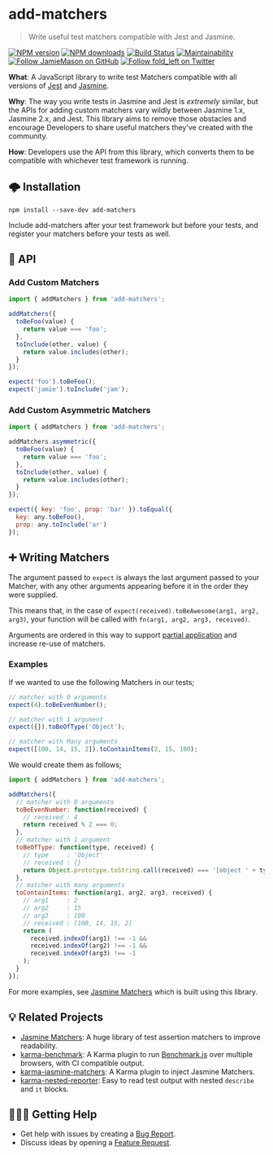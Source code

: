 # add-matchers

> Write useful test matchers compatible with Jest and Jasmine.

[![NPM version](http://img.shields.io/npm/v/add-matchers.svg?style=flat-square)](https://www.npmjs.com/package/add-matchers)
[![NPM downloads](http://img.shields.io/npm/dm/add-matchers.svg?style=flat-square)](https://www.npmjs.com/package/add-matchers)
[![Build Status](http://img.shields.io/travis/JamieMason/add-matchers/master.svg?style=flat-square)](https://travis-ci.org/JamieMason/add-matchers)
[![Maintainability](https://api.codeclimate.com/v1/badges/b724d1eb54706d0752f4/maintainability)](https://codeclimate.com/github/JamieMason/add-matchers/maintainability)
[![Follow JamieMason on GitHub](https://img.shields.io/github/followers/JamieMason.svg?style=social&label=Follow)](https://github.com/JamieMason)
[![Follow fold_left on Twitter](https://img.shields.io/twitter/follow/fold_left.svg?style=social&label=Follow)](https://twitter.com/fold_left)

**What**: A JavaScript library to write test Matchers compatible with all
versions of [Jest](http://facebook.github.io/jest/) and
[Jasmine](https://jasmine.github.io/).

**Why**: The way you write tests in Jasmine and Jest is _extremely_ similar, but
the APIs for adding custom matchers vary wildly between Jasmine 1.x, Jasmine
2.x, and Jest. This library aims to remove those obstacles and encourage
Developers to share useful matchers they've created with the community.

**How**: Developers use the API from this library, which converts them to be
compatible with whichever test framework is running.

## 🌩 Installation

```
npm install --save-dev add-matchers
```

Include add-matchers after your test framework but before your tests, and
register your matchers before your tests as well.

## 📝 API

### Add Custom Matchers

```js
import { addMatchers } from 'add-matchers';

addMatchers({
  toBeFoo(value) {
    return value === 'foo';
  },
  toInclude(other, value) {
    return value.includes(other);
  }
});
```

```js
expect('foo').toBeFoo();
expect('jamie').toInclude('jam');
```

### Add Custom Asymmetric Matchers

```js
import { addMatchers } from 'add-matchers';

addMatchers.asymmetric({
  toBeFoo(value) {
    return value === 'foo';
  },
  toInclude(other, value) {
    return value.includes(other);
  }
});
```

```js
expect({ key: 'foo', prop: 'bar' }).toEqual({
  key: any.toBeFoo(),
  prop: any.toInclude('ar')
});
```

## ➕ Writing Matchers

The argument passed to `expect` is always the last argument passed to your
Matcher, with any other arguments appearing before it in the order they were
supplied.

This means that, in the case of
`expect(received).toBeAwesome(arg1, arg2, arg3)`, your function will be called
with `fn(arg1, arg2, arg3, received)`.

Arguments are ordered in this way to support
[partial application](http://ejohn.org/blog/partial-functions-in-javascript/)
and increase re-use of matchers.

### Examples

If we wanted to use the following Matchers in our tests;

```js
// matcher with 0 arguments
expect(4).toBeEvenNumber();

// matcher with 1 argument
expect({}).toBeOfType('Object');

// matcher with Many arguments
expect([100, 14, 15, 2]).toContainItems(2, 15, 100);
```

We would create them as follows;

```js
import { addMatchers } from 'add-matchers';

addMatchers({
  // matcher with 0 arguments
  toBeEvenNumber: function(received) {
    // received : 4
    return received % 2 === 0;
  },
  // matcher with 1 argument
  toBeOfType: function(type, received) {
    // type     : 'Object'
    // received : {}
    return Object.prototype.toString.call(received) === '[object ' + type + ']';
  },
  // matcher with many arguments
  toContainItems: function(arg1, arg2, arg3, received) {
    // arg1     : 2
    // arg2     : 15
    // arg3     : 100
    // received : [100, 14, 15, 2]
    return (
      received.indexOf(arg1) !== -1 &&
      received.indexOf(arg2) !== -1 &&
      received.indexOf(arg3) !== -1
    );
  }
});
```

For more examples, see
[Jasmine Matchers](https://github.com/JamieMason/Jasmine-Matchers/tree/master/src)
which is built using this library.

## 💡 Related Projects

- [Jasmine Matchers](https://github.com/JamieMason/Jasmine-Matchers): A huge
  library of test assertion matchers to improve readability.
- [karma-benchmark](https://github.com/JamieMason/karma-benchmark): A Karma
  plugin to run [Benchmark.js](https://benchmarkjs.com/) over multiple browsers,
  with CI compatible output.
- [karma-jasmine-matchers](https://github.com/JamieMason/karma-jasmine-matchers):
  A Karma plugin to inject Jasmine Matchers.
- [karma-nested-reporter](https://github.com/JamieMason/karma-nested-reporter):
  Easy to read test output with nested `describe` and `it` blocks.

## 🙋🏾‍♀️ Getting Help

- Get help with issues by creating a
  [Bug Report](https://github.com/JamieMason/add-matchers/issues/new?template=bug_report.md).
- Discuss ideas by opening a
  [Feature Request](https://github.com/JamieMason/add-matchers/issues/new?template=feature_request.md).
